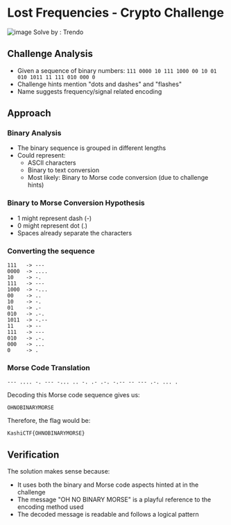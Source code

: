 # Lost Frequencies - Crypto Challenge

![image](https://github.com/user-attachments/assets/c33f5473-64a9-4db6-806e-5ba6f3862065)
Solve by : Trendo

## Challenge Analysis
* Given a sequence of binary numbers: `111 0000 10 111 1000 00 10 01 010 1011 11 111 010 000 0`
* Challenge hints mention "dots and dashes" and "flashes"
* Name suggests frequency/signal related encoding

## Approach

### Binary Analysis
* The binary sequence is grouped in different lengths
* Could represent:
  * ASCII characters
  * Binary to text conversion
  * Most likely: Binary to Morse code conversion (due to challenge hints)

### Binary to Morse Conversion Hypothesis
* 1 might represent dash (-)
* 0 might represent dot (.)
* Spaces already separate the characters

### Converting the sequence
```
111   -> ---
0000  -> ....
10    -> -.
111   -> ---
1000  -> -...
00    -> ..
10    -> -.
01    -> .-
010   -> .-.
1011  -> -.--
11    -> --
111   -> ---
010   -> .-.
000   -> ...
0     -> .
```

### Morse Code Translation
```
--- .... -. --- -... .. -. .- .-. -.-- -- --- .-. ... .
```

Decoding this Morse code sequence gives us:
```
OHNOBINARYMORSE
```

Therefore, the flag would be:
```
KashiCTF{OHNOBINARYMORSE}
```

## Verification
The solution makes sense because:
* It uses both the binary and Morse code aspects hinted at in the challenge
* The message "OH NO BINARY MORSE" is a playful reference to the encoding method used
* The decoded message is readable and follows a logical pattern
